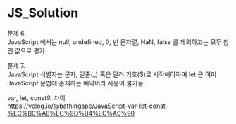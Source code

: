 # JS_Solution

문제 6.   
JavaScript 에서는 null, undefined, 0, 빈 문자열, NaN, false 를 제외하고는 모두 참인 값으로 평가  
  
문제 7.  
JavaScript 식별자는 문자, 밑줄(_) 혹은 달러 기호($)로 시작해야하며 let 은 이미 JavaScript 문법에 존재하는 예약어라 사용이 불가능  
  
var, let, const의 차이  
https://velog.io/@bathingape/JavaScript-var-let-const-%EC%B0%A8%EC%9D%B4%EC%A0%90